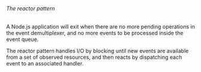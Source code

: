 ###### The reactor pattern

A Node.js application will exit when there are no more pending
operations in the event demultiplexer, and no more events to be
processed inside the event queue.

The reactor pattern handles I/O by blocking until new events are available from a set of observed resources, and then reacts by dispatching each event to an associated handler.